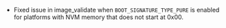  - Fixed issue in image_validate when `BOOT_SIGNATURE_TYPE_PURE` is enabled
   for platforms with NVM memory that does not start at 0x00.
